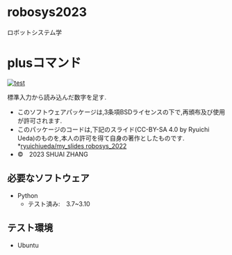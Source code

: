 # robosys2023
ロボットシステム学
# plusコマンド
[![test](https://github.com/zs414/robosys2023/actions/workflows/test.yml/badge.svg)](https://github.com/zs414/robosys2023/actions/workflows/test.yml)

標準入力から読み込んだ数字を足す.

* このソフトウェアパッケージは,3条項BSDライセンスの下で,再頒布及び使用が許可されます.
* このパッケージのコードは,下記のスライド(CC-BY-SA 4.0 by Ryuichi Ueda)のものを,本人の許可を得て自身の著作としたものです.
    *[ryuichiueda/my_slides robosys_2022](https://github.com/ryuichiueda/my_slides/tree/master/robosys_2022)
* ©　2023 SHUAI ZHANG
## 必要なソフトウェア
* Python
  * テスト済み:　3.7~3.10

## テスト環境
* Ubuntu

